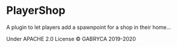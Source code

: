 # PlayerShop
A plugin to let players add a spawnpoint for a shop in their home...

Under APACHE 2.0 License
© GABRYCA 2019-2020

